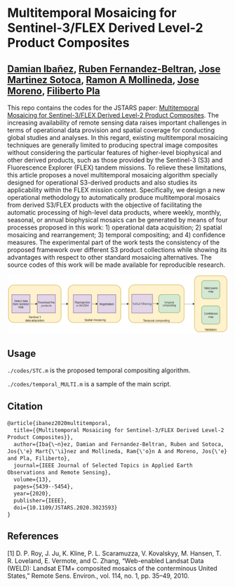 # Multitemporal Mosaicing for Sentinel-3/FLEX Derived Level-2 Product Composites

[Damian Ibañez](https://ieeexplore.ieee.org/author/37088513937), [Ruben Fernandez-Beltran](https://scholar.google.es/citations?user=pdzJmcQAAAAJ&hl=es), [Jose Martinez Sotoca](https://scholar.google.es/citations?user=gai8BtQAAAAJ&hl=es), [Ramon A Mollineda](https://scholar.google.es/citations?hl=es&user=5SLuPPAAAAAJ), [Jose Moreno](https://www.researchgate.net/profile/Jose-Moreno-39), [Filiberto Pla](https://scholar.google.es/citations?user=mSSPcAMAAAAJ&hl=es)
---

This repo contains the codes for the JSTARS paper: [Multitemporal Mosaicing for Sentinel-3/FLEX Derived Level-2 Product Composites](https://ieeexplore.ieee.org/abstract/document/9195119). The increasing availability of remote sensing data raises important challenges in terms of operational data provision and spatial coverage for conducting global studies and analyses. In this regard, existing multitemporal mosaicing techniques are generally limited to producing spectral image composites without considering the particular features of higher-level biophysical and other derived products, such as those provided by the Sentinel-3 (S3) and Fluorescence Explorer (FLEX) tandem missions. To relieve these limitations, this article proposes a novel multitemporal mosaicing algorithm specially designed for operational S3-derived products and also studies its applicability within the FLEX mission context. Specifically, we design a new operational methodology to automatically produce multitemporal mosaics from derived S3/FLEX products with the objective of facilitating the automatic processing of high-level data products, where weekly, monthly, seasonal, or annual biophysical mosaics can be generated by means of four processes proposed in this work: 1) operational data acquisition; 2) spatial mosaicing and rearrangement; 3) temporal compositing; and 4) confidence measures. The experimental part of the work tests the consistency of the proposed framework over different S3 product collections while showing its advantages with respect to other standard mosaicing alternatives. The source codes of this work will be made available for reproducible research.


![alt text](./framework.png)


## Usage

`./codes/STC.m` is the proposed temporal compositing algorithm.

`./codes/temporal_MULTI.m` is a sample of the main script.


## Citation

```
@article{ibanez2020multitemporal,
  title={{Multitemporal Mosaicing for Sentinel-3/FLEX Derived Level-2 Product Composites}},
  author={Iba{\~n}ez, Damian and Fernandez-Beltran, Ruben and Sotoca, Jos{\'e} Mart{\'\i}nez and Mollineda, Ram{\'o}n A and Moreno, Jos{\'e} and Pla, Filiberto},
  journal={IEEE Journal of Selected Topics in Applied Earth Observations and Remote Sensing},
  volume={13},
  pages={5439--5454},
  year={2020},
  publisher={IEEE},
  doi={10.1109/JSTARS.2020.3023593}
}
```

## References

[1] D. P. Roy, J. Ju, K. Kline, P. L. Scaramuzza, V. Kovalskyy, M. Hansen, T. R. Loveland, E. Vermote, and C. Zhang, “Web-enabled Landsat Data (WELD): Landsat ETM+ composited mosaics of the conterminous United States,” Remote Sens. Environ., vol. 114, no. 1, pp. 35–49, 2010.
